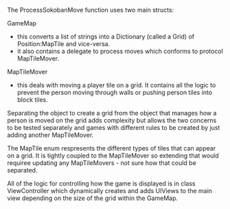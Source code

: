 The ProcessSokobanMove function uses two main structs:

GameMap 
- this converts a list of strings into a Dictionary (called a Grid) of Position:MapTile and vice-versa. 
- it also contains a delegate to process moves which conforms to protocol MapTileMover.

MapTileMover
- this deals with moving a player tile on a grid. It contains all the logic to prevent the person moving through walls or pushing person tiles into block tiles.

Separating the object to create a grid from the object that manages how a person is moved on the grid adds complexity but allows the two concerns to be tested separately and games with different rules to be created by just adding another MapTileMover.

The MapTile enum respresents the different types of tiles that can appear on a grid. It is tightly coupled to the MapTileMover so extending that would requiree updating any MapTileMovers - not sure how that could be separated.

All of the logic for controlling how the game is displayed is in class ViewController which dynamically creates and adds UIViews to the main view depending on the size of the grid within the GameMap.
